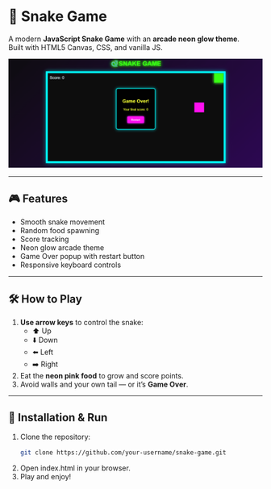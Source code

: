 # 🐍 Snake Game

A modern **JavaScript Snake Game** with an **arcade neon glow theme**.  
Built with HTML5 Canvas, CSS, and vanilla JS.

![Snake Game Gameplay](images/gameplay.gif)

---

## 🎮 Features
- Smooth snake movement
- Random food spawning
- Score tracking
- Neon glow arcade theme
- Game Over popup with restart button
- Responsive keyboard controls

---
## 🛠️ How to Play
1. **Use arrow keys** to control the snake:
   - ⬆️ Up
   - ⬇️ Down
   - ⬅️ Left
   - ➡️ Right
2. Eat the **neon pink food** to grow and score points.
3. Avoid walls and your own tail — or it’s **Game Over**.

---

## 🚀 Installation & Run
1. Clone the repository:
   ```bash
   git clone https://github.com/your-username/snake-game.git
2. Open index.html in your browser.
3. Play and enjoy!